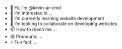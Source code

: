 - 👋 Hi, I’m @kevin-ar-cmd
- 👀 I’m interested in ...
- 🌱 I’m currently learning website development 
- 💞️ I’m looking to collaborate on developing websites
- 📫 How to reach me ...
- 😄 Pronouns: ...
- ⚡ Fun fact: ...

<!---
kevin-ar-cmd/kevin-ar-cmd is a ✨ special ✨ repository because its `README.md` (this file) appears on your GitHub profile.
You can click the Preview link to take a look at your changes.
--->
